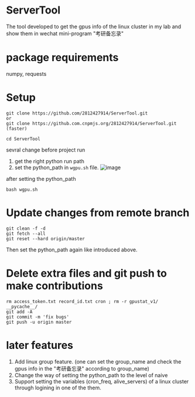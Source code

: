 # ServerTool
The tool developed to get the gpus info of the linux cluster in my lab and show them in wechat mini-program "考研备忘录"

# package requirements
numpy,
requests

# Setup
```
git clone https://github.com/2812427914/ServerTool.git
or
git clone https://github.com.cnpmjs.org/2812427914/ServerTool.git
(faster)

cd ServerTool
```
sevral change before project run
1. get the right python run path 
2. set the python_path in ```wgpu.sh``` file.
![image](https://user-images.githubusercontent.com/22978342/117116215-aba55f80-adc0-11eb-8a9c-0c2bf2ec39a1.png)

after setting the python_path
```
bash wgpu.sh
```

# Update changes from remote branch
```
git clean -f -d
git fetch --all
git reset --hard origin/master
```
Then set the python_path again like introduced above.

# Delete extra files and  git push to make contributions
``` 
rm access_token.txt record_id.txt cron ; rm -r gpustat_v1/ __pycache__/
git add -A
git commit -m 'fix bugs'
git push -u origin master
```

# later features
1. Add linux group feature. (one can set the group_name and check the gpus info in the "考研备忘录" according to group_name)
2. Change the way of setting the python_path to the level of naive
3. Support setting the variables (cron_freq, alive_servers) of a linux cluster through logining in one of the them.

